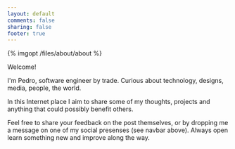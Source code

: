 ```yaml
---
layout: default
comments: false
sharing: false
footer: true
---
```


<p></p>

<article class="hentry" role="article">

{% imgopt /files/about/about %}

<p></p>

<p>Welcome!</p>

<p>I'm Pedro, software engineer by trade. Curious about technology, designs, media, people, the world.

<p>In this Internet place I aim to share some of my thoughts, projects and anything that could possibly benefit others.</p>

<p>Feel free to share your feedback on the post themselves, or by dropping me a message on one of my social presenses (see navbar above). Always open learn something new and improve along the way.</p>

<article/>



